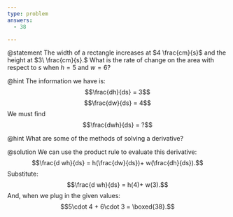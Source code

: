 ```yaml
---
type: problem
answers:
  - 38

---
```


@statement
The width of a rectangle increases at $4 \frac{cm}{s}$ and the height at
$3\ \frac{cm}{s}.$ What is the rate of change on the area with respect to $s$
when $h=5$ and $w=6$?

@hint
The information we have is:$$\frac{dh}{ds} = 3$$$$\frac{dw}{ds} = 4$$We
must find$$\frac{dwh}{ds} = ?$$

@hint
What are some of the methods of solving a derivative?

@solution
We can use the product rule to evaluate this
derivative:$$\frac{d wh}{ds} = h(\frac{dw}{ds})+ w(\frac{dh}{ds}).$$Substitute:$$\frac{d wh}{ds} = h(4)+ w(3).$$And,
when we plug in the given values:$$5\cdot  4 + 6\cdot 3 = \boxed{38}.$$
